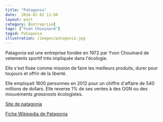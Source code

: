 ```yaml
---
title: "Patagonia"
date:  2016-02-02 11:50
layout: post
category: [entreprise]
tags: ["Yvon Chouinard"]
tagid: Patagonia
illustration: /images/patagonia.jpg
---
```


Patagonia est une entreprise fondée en 1972 par Yvon Chouinard de vetements sportif très impliquée dans l'écologie.

Elle s'est fixée comme mission de faire les meilleurs produits, durer pour toujours et offrir de la liberté.

Elle employait 1600 personnes en 2012 pour un chiffre d'affaire de 540 millions de dollars. Elle reverse 1% de ses ventes à des OGN ou des mouvements *grassroots* écologistes.

[Site de patagonia](http://www.patagonia.com/eu/frFR/home)

[Fiche Wikipedia de Patagonia](https://fr.wikipedia.org/wiki/Patagonia_%28entreprise%29)
